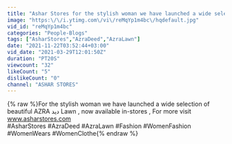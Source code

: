 ```yaml
---
title: "Ashar Stores for the stylish woman we have launched a wide selection of beautiful AZRA اديد  Lawn"
image: "https:\/\/i.ytimg.com\/vi\/reMqYp1m4bc\/hqdefault.jpg"
vid_id: "reMqYp1m4bc"
categories: "People-Blogs"
tags: ["AsharStores","AzraDeed","AzraLawn"]
date: "2021-11-22T03:52:44+03:00"
vid_date: "2021-03-29T12:01:50Z"
duration: "PT20S"
viewcount: "32"
likeCount: "5"
dislikeCount: "0"
channel: "ASHAR STORES"
---
```

{% raw %}For the stylish woman we have launched a wide selection of beautiful AZRA ديد  Lawn , now available in-stores , For more visit www.asharstores.com<br />#AsharStores #AzraDeed #AzraLawn #Fashion #WomenFashion #WomenWears #WomenClothe{% endraw %}
